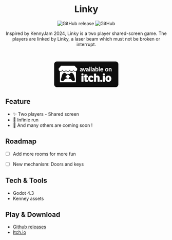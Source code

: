<div align="center">
  <br/><br/>
  <!-- <img src="./path/to/icon.png" width="215" /> -->
  <br/><br/>

  # Linky

![GitHub release](https://img.shields.io/github/v/release/GnuCodingStudio/Linky-KenneyJam-2024?include_prereleases)
![GitHub](https://img.shields.io/github/license/GnuCodingStudio/Linky-KenneyJam-2024)

  Inspired by KennyJam 2024, Linky is a two player shared-screen game.
  The players are linked by Linky, a laser beam which must not be broken or interrupt.

  <br/>
  <!-- <img src="./path/to/game.gif" width="600" /> -->

  [![Available on itch.io](/assets/image/promo/itchio.png)](https://gnucodingstudio.itch.io/linky-kenneyjam-2024)
</div>


## Feature

- ✨ Two players - Shared screen
- 🎁 Infinie run
- 📝 And many others are coming soon !


## Roadmap

- [ ] Add more rooms for more fun
- [ ] New mechanism: Doors and keys


## Tech & Tools

- Godot 4.3
- Kenney assets


## Play & Download

- [Github releases](https://github.com/GnuCodingStudio/Linky-KenneyJam-2024/releases)
- [Itch.io](https://gnucodingstudio.itch.io/linky-kenneyjam-2024)
